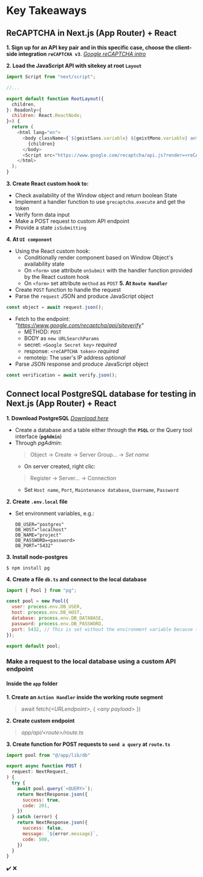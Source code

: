 # Key Takeaways

## **ReCAPTCHA in Next.js (App Router) + React**

**1. Sign up for an API key pair and in this specific case, choose the client-side integration `reCAPTCHA v3`**. *[Google reCAPTCHA intro](https://developers.google.com/recaptcha/intro)*

**2. Load the JavaScript API with sitekey at root `Layout`**
```javascript
import Script from "next/script";

//...

export default function RootLayout({
  children,
}: Readonly<{
  children: React.ReactNode;
}>) {
  return (
    <html lang="en">
      <body className={`${geistSans.variable} ${geistMono.variable} antialiased`}>
        {children}
      </body>
      <Script src="https://www.google.com/recaptcha/api.js?render=<reCAPTCHA_site_key>" />
    </html>
  );
}
```

**3. Create React custom hook to:**
  - Check availability of the Window object and return boolean State
  - Implement a handler function to use `grecaptcha.execute` and get the token
  - Verify form data input
  - Make a POST request to custom API endpoint
  - Provide a state `isSubmitting`

**4. At `UI component`**
  - Using the React custom hook:
    - Conditionally render component based on Window Object's availability state
    - On `<form>` use attribute `onSubmit` with the handler function provided by the React custom hook
    - On `<form>` set attribute `method` as `POST`
**5. At `Route Handler`**
  - Create `POST` function to handle the request
  - Parse the `request` JSON and produce JavaScript object
  ```javascript
  const object = await request.json();
  ```
  - Fetch to the endpoint: *"https://www.google.com/recaptcha/api/siteverify"*
    - METHOD: `POST`
    - BODY as `new URLSearchParams`
    - secret: `<Google Secret key>` *required*
    - response: `<reCAPTCHA token>` *required*
    - remoteip: The user's IP address *optional*
  - Parse JSON response and produce JavaScript object
  ```javascript
  const verification = await verify.json();
  ```

## **Connect local PostgreSQL database for testing in Next.js (App Router) + React**

**1. Download PostgreSQL** *[Download here](https://www.postgresql.org/download/)*
  - Create a database and a table either through the **`PSQL`** or the Query tool interface (**`pgAdmin`**)
  - Through *pgAdmin*:
    > Object -> Create -> Server Group... -> *Set name*
    - On server created, right clic:
    > Register -> Server... -> Connection
      - Set `Host name`, `Port`, `Maintenance database`, `Username`, `Password`

**2. Create `.env.local` file**
  - Set environment variables, e.g.:
    ```
    DB_USER="postgres"
    DB_HOST="localhost"
    DB_NAME="project"
    DB_PASSWORD=<password>
    DB_PORT="5432"
    ```
**3. Install node-postgres**
  ```
  $ npm install pg
  ```
**4. Create a file `db.ts` and connect to the local database**
```javascript
import { Pool } from "pg";

const pool = new Pool({
  user: process.env.DB_USER,
  host: process.env.DB_HOST,
  database: process.env.DB_DATABASE,
  password: process.env.DB_PASSWORD,
  port: 5432, // This is set without the environment variable because the value must be a number, not a string.
});

export default pool;
```

### Make a request to the local database using a custom API endpoint

#### Inside the `app` folder
**1. Create an `Action Handler` inside the working route segment**
  > await fetch(*&lt;URLendpoint&gt;*, { *&lt;any payload&gt;* })

**2. Create custom endpoint**
  > *app/api/&lt;route&gt;/route.ts*

**3. Create function for POST requests to `send a query` at `route.ts`**
```javascript
import pool from "@/app/lib/db"

export async function POST (
  request: NextRequest,
) {
  try {
    await pool.query(`<QUERY>`);
    return NextResponse.json({
      success: true,
      code: 201,
    })
  } catch (error) {
    return NextResponse.json({
      success: false,
      message: `${error.message}`,
      code: 500,
    })
  }
}
```




✔️
❌

